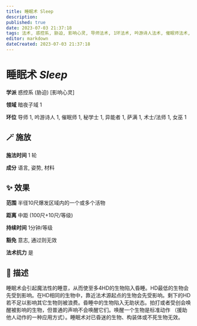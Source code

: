 ```yaml
---
title: 睡眠术 Sleep
description: 
published: true
date: 2023-07-03 21:37:18
tags: 法术, 惑控系, 胁迫, 影响心灵, 导师法术, 1环法术, 吟游诗人法术, 催眠师法术, 秘学士法术, 异能者法术, 萨满法术, 术士/法师法术, 女巫法术, 暗夜子域
editor: markdown
dateCreated: 2023-07-03 21:37:18
---
```


# **睡眠术** *Sleep*

**学派** 惑控系 (胁迫) \[影响心灵\] 

**领域** 暗夜子域 1

**环位** 导师 1, 吟游诗人 1, 催眠师 1, 秘学士 1, 异能者 1, 萨满 1, 术士/法师 1, 女巫 1

## 🪄 施放

**施法时间** 1 轮

**成分** 语言, 姿势, 材料

## ✨ 效果  

**范围** 半径10尺爆发区域内的一个或多个活物

**距离** 中距 (100尺+10尺/等级)  

**持续时间** 1分钟/等级 

**豁免** 意志, 通过则无效

**法术抗力** 是

## 📖 描述

睡眠术会引起魔法性的睡意，从而使至多4HD的生物陷入昏睡。HD最低的生物会先受到影响。在HD相同的生物中，靠近法术源起点的生物会先受影响。剩下的HD若不足以影响其它生物则被浪费。昏睡中的生物陷入无助状态。拍打或者受创会唤醒被影响的生物，但普通的声响不会唤醒它们。唤醒一个生物是标准动作 （援助他人动作的一种应用方式）。睡眠术对已昏迷的生物、构装体或不死生物无效。
    